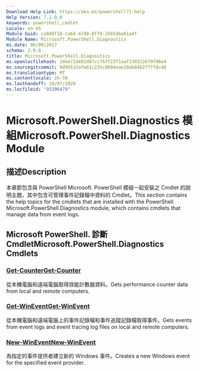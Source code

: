 ```yaml
---
Download Help Link: https://aka.ms/powershell71-help
Help Version: 7.1.0.0
keywords: powershell,cmdlet
Locale: en-US
Module Guid: ca046f10-ca64-4740-8ff9-2565dba61a4f
Module Name: Microsoft.PowerShell.Diagnostics
ms.date: 06/09/2017
schema: 2.0.0
title: Microsoft.PowerShell.Diagnostics
ms.openlocfilehash: 2dee72d402d87cc767f23f1aaf330322679f96e4
ms.sourcegitcommit: 9d95532afe81c235c8094eae28ab84b2f77f8c48
ms.translationtype: MT
ms.contentlocale: zh-TW
ms.lasthandoff: 10/07/2020
ms.locfileid: "93206479"
---
```

# <span data-ttu-id="39c84-103">Microsoft.PowerShell.Diagnostics 模組</span><span class="sxs-lookup"><span data-stu-id="39c84-103">Microsoft.PowerShell.Diagnostics Module</span></span>

## <span data-ttu-id="39c84-104">描述</span><span class="sxs-lookup"><span data-stu-id="39c84-104">Description</span></span>

<span data-ttu-id="39c84-105">本章節包含與 PowerShell Microsoft. PowerShell 模組一起安裝之 Cmdlet 的說明主題，其中包含可管理事件記錄檔中資料的 Cmdlet。</span><span class="sxs-lookup"><span data-stu-id="39c84-105">This section contains the help topics for the cmdlets that are installed with the PowerShell Microsoft.PowerShell.Diagnostics module, which contains cmdlets that manage data from event logs.</span></span>

## <span data-ttu-id="39c84-106">Microsoft PowerShell. 診斷 Cmdlet</span><span class="sxs-lookup"><span data-stu-id="39c84-106">Microsoft.PowerShell.Diagnostics Cmdlets</span></span>

### [<span data-ttu-id="39c84-107">Get-Counter</span><span class="sxs-lookup"><span data-stu-id="39c84-107">Get-Counter</span></span>](Get-Counter.md)
<span data-ttu-id="39c84-108">從本機電腦和遠端電腦取得效能計數器資料。</span><span class="sxs-lookup"><span data-stu-id="39c84-108">Gets performance counter data from local and remote computers.</span></span>

### [<span data-ttu-id="39c84-109">Get-WinEvent</span><span class="sxs-lookup"><span data-stu-id="39c84-109">Get-WinEvent</span></span>](Get-WinEvent.md)
<span data-ttu-id="39c84-110">從本機電腦和遠端電腦上的事件記錄檔和事件追蹤記錄檔取得事件。</span><span class="sxs-lookup"><span data-stu-id="39c84-110">Gets events from event logs and event tracing log files on local and remote computers.</span></span>

### [<span data-ttu-id="39c84-111">New-WinEvent</span><span class="sxs-lookup"><span data-stu-id="39c84-111">New-WinEvent</span></span>](New-WinEvent.md)
<span data-ttu-id="39c84-112">為指定的事件提供者建立新的 Windows 事件。</span><span class="sxs-lookup"><span data-stu-id="39c84-112">Creates a new Windows event for the specified event provider.</span></span>

